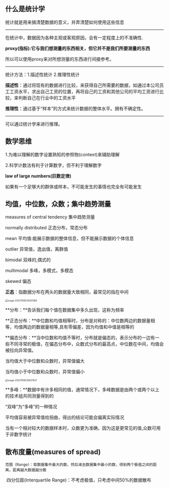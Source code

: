 ## 什么是统计学

统计就是用来搞清楚数据的意义，并弄清楚如何使用这些信息

------

在统计中，数据因为各种主观或客观原因，会有一定程度上的不准确性.

**proxy(指标):它与我们想测量的东西相关，但它并不是我们所要测量的东西**

所以可以使用proxy来对所想测量的东西进行间接参考。

------

统计方法：1.描述性统计 2.推理性统计

**描述性**：通过将现有的数据进行比较，来获得自己所需要的数据，如通过本公司员工工资水平，求出自己工资的位置，再将自己的工资和其他公司的平均工资进行比较，来判断自己在行业中的工资水平

**推理性**：通过基于“样本”的方式来统计数据的整体水平。拥有不确定性。

------

可以通过统计学来进行推理。



## 数学思维

1.为难以理解的数字设置熟知的参照物(context)来辅助理解

2.科学计数法有利于计算数字，但不利于理解数字



**law of large numbers(巨数定律)**

如果有一个足够大的群体或样本，不可能发生的事情也完全有可能发生



## 均值，中位数，众数；集中趋势测量

measures of central tendency 集中趋势测量

normally distributed 正态分布，常态分布

mean 平均值:能展示数据的整体信息，但不能展示数据的个体信息

outlier 异常值，逸出值，离群值

bimodal 双峰的,偶式的

multimodal 多峰，多模式，多模态

skewed 偏态



**正态**：指数据分布在两头的数据量大致相同，最常见的指在中间

<img src="F:\markdownImg\image-20231109234301368.png" alt="image-20231109234301368" style="zoom:50%;" />

**分布：**告诉我们每个值在数据集中多久出现，这称为频率

**正态分布：**中位数和均值相等时，分布是对称的：中位数两边的数据量相等，均值两边的数据量相等,具有零偏差，因为均值和中值是相等的

**偏态分布：**当中位数和均值不等时，分布就是偏态的，表示分布的一边有一些不同寻常的极值，在偏态分布中，众数式分布的最高点，中位数在中间，均值会被拉向异常值。

当均值大于中位数和众数时，异常值偏大

当均值小于中位数和众数时，异常值偏小

<img src="F:\markdownImg\image-20231109235837827.png" alt="image-20231109235837827" style="zoom:50%;" />

**多峰：**数据中有许多相同的值，通常情况下，多峰数据是由两个或两个以上的技术组共同测量得到的

“双峰”为“多峰”的一种情况



平均值容易被异常值给扭曲，得出的结论可能会偏离实际情况

当有一个相对较大的数据样本时，众数更为准确，因为这是更常见的值,众数可用于非数字统计



## 散布度量(measures of spread)

 	范围（Range）：取数据集中最大的数，然后减去数据集中最小的数，得到两个极值之间的距离，距离越大数据越分散

​	 四分位距(Interquartile Range)：不考虑极值，只考虑中间50%的数据散布
